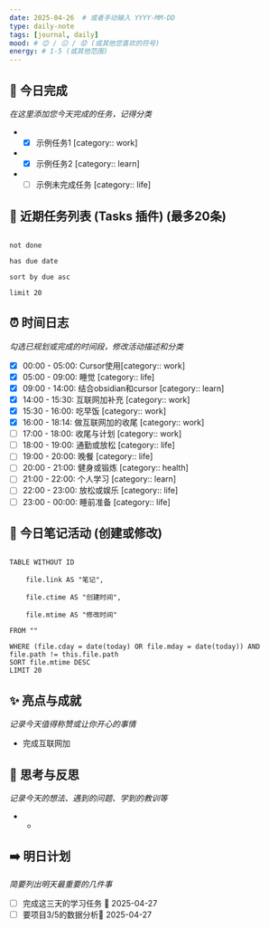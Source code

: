 ```yaml
---
date: 2025-04-26  # 或者手动输入 YYYY-MM-DD
type: daily-note
tags: [journal, daily]
mood: # 😊 / 😐 / 😟 (或其他您喜欢的符号)
energy: # 1-5 (或其他范围)
---
```

## 📝 今日完成

*在这里添加您今天完成的任务，记得分类*
*   - [x] 示例任务1 [category:: work]
*   - [x] 示例任务2 [category:: learn]
*   - [ ] 示例未完成任务 [category:: life]
## 📅 近期任务列表 (Tasks 插件) (最多20条)
```tasks

not done

has due date

sort by due asc

limit 20

```
## ⏰ 时间日志
*勾选已规划或完成的时间段，修改活动描述和分类*
- [x] 00:00 - 05:00: Cursor使用[category:: work]
- [x] 05:00 - 09:00: 睡觉 [category:: life]
- [x] 09:00 - 14:00: 结合obsidian和cursor [category:: learn]
- [x] 14:00 - 15:30: 互联网加补充 [category:: work]
- [x] 15:30 - 16:00: 吃早饭 [category:: work]
- [x] 16:00 - 18:14: 做互联网加的收尾 [category:: work]
- [ ] 17:00 - 18:00: 收尾与计划 [category:: work]
- [ ] 18:00 - 19:00: 通勤或放松 [category:: life]
- [ ] 19:00 - 20:00: 晚餐 [category:: life]
- [ ] 20:00 - 21:00: 健身或锻炼 [category:: health]
- [ ] 21:00 - 22:00: 个人学习 [category:: learn]
- [ ] 22:00 - 23:00: 放松或娱乐 [category:: life]
- [ ] 23:00 - 00:00: 睡前准备 [category:: life]
## 📝 今日笔记活动 (创建或修改)
```dataview

TABLE WITHOUT ID

    file.link AS "笔记",

    file.ctime AS "创建时间",

    file.mtime AS "修改时间"

FROM ""

WHERE (file.cday = date(today) OR file.mday = date(today)) AND file.path != this.file.path
SORT file.mtime DESC
LIMIT 20
```
## ✨ 亮点与成就
*记录今天值得称赞或让你开心的事情*
*   完成互联网加
## 🤔 思考与反思
*记录今天的想法、遇到的问题、学到的教训等*
*   -
## ➡️ 明日计划
*简要列出明天最重要的几件事*
* [ ]  完成这三天的学习任务 📅 2025-04-27 
* [ ] 要项目3/5的数据分析📅 2025-04-27 
